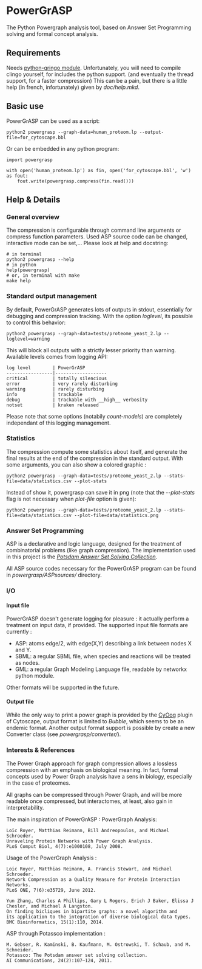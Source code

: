 # PowerGrASP
The Python Powergraph analysis tool, based on Answer Set Programming solving and formal concept analysis.


## Requirements
Needs [python-gringo module](https://github.com/lxsli/python-gringo).
Unfortunately, you will need to compile clingo yourself, for includes the python support. (and eventually the thread support, for a faster compression)
This can be a pain, but there is a little help (in french, infortunately) given by *doc/help.mkd*.


## Basic use
PowerGrASP can be used as a script:

    python2 powergrasp --graph-data=human_proteom.lp --output-file=for_cytoscape.bbl

Or can be embedded in any python program:

    import powergrasp

    with open('human_proteom.lp') as fin, open('for_cytoscape.bbl', 'w') as fout:
        fout.write(powergrasp.compress(fin.read()))


## Help & Details
### General overview
The compression is configurable through command line arguments or compress function parameters.
Used ASP source code can be changed, interactive mode can be set,… Please look at help and docstring:

    # in terminal
    python2 powergrasp --help
    # in python
    help(powergrasp)
    # or, in terminal with make
    make help


### Standard output management
By default, PowerGrASP generates lots of outputs in stdout, essentially for debugging and compression tracking.
With the option *loglevel*, its possible to control this behavior:

    python2 powergrasp --graph-data=tests/proteome_yeast_2.lp --loglevel=warning

This will block all outputs with a strictly lesser priority than warning.
Available levels comes from logging API:

    log level        | PowerGrASP
    -----------------|-------------------
    critical         | totally silencious
    error            | very rarely disturbing
    warning          | rarely disturbing
    info             | trackable
    debug            | trackable with __high__ verbosity
    notset           | kraken released

Please note that some options (notabily *count-models*) are completely independant of this logging management.


### Statistics
The compression compute some statistics about itself, and generate the final results
at the end of the compression in the standard output.
With some arguments, you can also show a colored graphic :

    python2 powergrasp --graph-data=tests/proteome_yeast_2.lp --stats-file=data/statistics.csv --plot-stats

Instead of show it, powergrasp can save it in png (note that the *--plot-stats* flag is not necessary when *plot-file* option is given):

    python2 powergrasp --graph-data=tests/proteome_yeast_2.lp --stats-file=data/statistics.csv --plot-file=data/statistics.png


### Answer Set Programming
ASP is a declarative and logic language, designed for the treatment of combinatorial problems (like graph compression).
The implementation used in this project is the [*Potsdam Answer Set Solving Collection*](http://potassco.sourceforge.net/index.html).

All ASP source codes necessary for the PowerGrASP program can be found in *powergrasp/ASPsources/* directory.


### I/O

#### Input file
PowerGrASP doesn't generate logging for pleasure : it actually perform a treatment on input data, if provided.
The supported input file formats are currently :
- ASP: atoms edge/2, with edge(X,Y) describing a link between nodes X and Y.
- SBML: a regular SBML file, when species and reactions will be treated as nodes.
- GML: a regular Graph Modeling Language file, readable by networkx python module.

Other formats will be supported in the future.

#### Output file
While the only way to print a power graph is provided by the [CyOog](http://www.biotec.tu-dresden.de/research/schroeder/powergraphs/) plugin of Cytoscape, output format is limited to *Bubble*, which seems to be an endemic format.
Another output format support is possible by create a new Converter class (see *powergrasp/converter/*).



### Interests & References

The Power Graph approach for graph compression allows a lossless compression with an emphasis on biological meaning.
In fact, formal concepts used by Power Graph analysis have a sens in biology, especially in the case of proteomes.

All graphs can be compressed through Power Graph, and will be more readable once compressed,
but interactomes, at least, also gain in interpretability.

The main inspiration of PowerGrASP : PowerGraph Analysis:

    Loïc Royer, Matthias Reimann, Bill Andreopoulos, and Michael Schroeder.
    Unraveling Protein Networks with Power Graph Analysis.
    PLoS Comput Biol, 4(7):e1000108, July 2008.

Usage of the PowerGraph Analysis :

    Loic Royer, Matthias Reimann, A. Francis Stewart, and Michael Schroeder.
    Network Compression as a Quality Measure for Protein Interaction Networks.
    PLoS ONE, 7(6):e35729, June 2012.

    Yun Zhang, Charles A Phillips, Gary L Rogers, Erich J Baker, Elissa J Chesler, and Michael A Langston.
    On finding bicliques in bipartite graphs: a novel algorithm and
    its application to the integration of diverse biological data types.
    BMC Bioinformatics, 15(1):110, 2014.

ASP through Potassco implementation :

    M. Gebser, R. Kaminski, B. Kaufmann, M. Ostrowski, T. Schaub, and M. Schneider.
    Potassco: The Potsdam answer set solving collection.
    AI Communications, 24(2):107–124, 2011.


